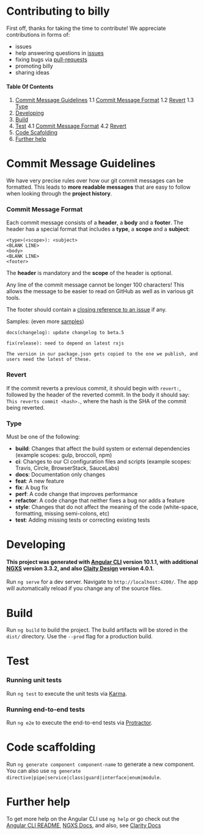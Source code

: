 # Contributing to billy

First off, thanks for taking the time to contribute!
We appreciate contributions in forms of:

* issues
* help answering questions in [issues](https://github.com/IndomaximTechID/billy/issues)
* fixing bugs via [pull-requests](https://github.com/IndomaximTechID/billy/pulls)
* promoting billy
* sharing ideas

#### Table Of Contents

1. [Commit Message Guidelines](#1)
  1.1 [Commit Message Format](#1.1)
  1.2 [Revert](#1.2)
  1.3 [Type](#1.3)
2. [Developing](#2)
3. [Build](#3)
4. [Test](#4)
  4.1 [Commit Message Format](#4.1)
  4.2 [Revert](#4.2)
5. [Code Scafolding](#5)
6. [Further help](#6)

# <a name="1"></a> Commit Message Guidelines

We have very precise rules over how our git commit messages can be formatted. This leads to **more
readable messages** that are easy to follow when looking through the **project history**.

### <a name="1.1"></a> Commit Message Format

Each commit message consists of a **header**, a **body** and a **footer**. The header has a special
format that includes a **type**, a **scope** and a **subject**:

```
<type>(<scope>): <subject>
<BLANK LINE>
<body>
<BLANK LINE>
<footer>
```

The **header** is mandatory and the **scope** of the header is optional.

Any line of the commit message cannot be longer 100 characters! This allows the message to be easier
to read on GitHub as well as in various git tools.

The footer should contain a [closing reference to an issue](https://help.github.com/articles/closing-issues-via-commit-messages/) if any.

Samples: (even more [samples](https://github.com/IndomaximTechID/billy/commits/master))

```
docs(changelog): update changelog to beta.5
```

```
fix(release): need to depend on latest rxjs

The version in our package.json gets copied to the one we publish, and users need the latest of these.
```

### <a name="1.2"></a> Revert

If the commit reverts a previous commit, it should begin with `revert:`, followed by the header of the reverted commit. In the body it should say: `This reverts commit <hash>.`, where the hash is the SHA of the commit being reverted.

### <a name="1.3"></a> Type

Must be one of the following:

- **build**: Changes that affect the build system or external dependencies (example scopes: gulp, broccoli, npm)
- **ci**: Changes to our CI configuration files and scripts (example scopes: Travis, Circle, BrowserStack, SauceLabs)
- **docs**: Documentation only changes
- **feat**: A new feature
- **fix**: A bug fix
- **perf**: A code change that improves performance
- **refactor**: A code change that neither fixes a bug nor adds a feature
- **style**: Changes that do not affect the meaning of the code (white-space, formatting, missing semi-colons, etc)
- **test**: Adding missing tests or correcting existing tests

# <a name="2"></a> Developing
#### This project was generated with [Angular CLI](https://github.com/angular/angular-cli) version 10.1.1, with additional [NGXS](https://www.ngxs.io/) version 3.3.2, and also [Claity Design](https://clarity.design/) version 4.0.1.
Run `ng serve` for a dev server. Navigate to `http://localhost:4200/`. The app will automatically reload if you change any of the source files.

# <a name="3"></a> Build

Run `ng build` to build the project. The build artifacts will be stored in the `dist/` directory. Use the `--prod` flag for a production build.

# <a name="4"></a> Test

### <a name="4.1"></a> Running unit tests

Run `ng test` to execute the unit tests via [Karma](https://karma-runner.github.io).

### <a name="4.2"></a> Running end-to-end tests

Run `ng e2e` to execute the end-to-end tests via [Protractor](http://www.protractortest.org/).

# <a name="5"></a> Code scaffolding

Run `ng generate component component-name` to generate a new component. You can also use `ng generate directive|pipe|service|class|guard|interface|enum|module`.

# <a name="6"></a> Further help

To get more help on the Angular CLI use `ng help` or go check out the [Angular CLI README](https://github.com/angular/angular-cli/blob/master/README.md), [NGXS Docs](https://www.ngxs.io/), and also, see [Clarity Docs](https://clarity.design/documentation)
